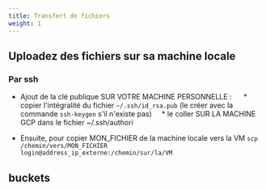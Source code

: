 ```yaml
---
title: Transfert de fichiers
weight: 1
---
```


## Uploadez des fichiers sur sa machine locale 


### Par ssh


* Ajout de la clé publique SUR VOTRE MACHINE PERSONNELLE : 
    * copier l'intégralité du fichier `~/.ssh/id_rsa.pub` (le créer avec la commande `ssh-keygen` s'il n'existe pas)
    * le coller SUR LA MACHINE GCP dans le fichier ~/.ssh/authori 


* Ensuite, pour copier MON_FICHIER de la machine locale vers la VM `scp /chemin/vers/MON_FICHIER  login@address_ip_externe:/chemin/sur/la/VM`

## buckets

